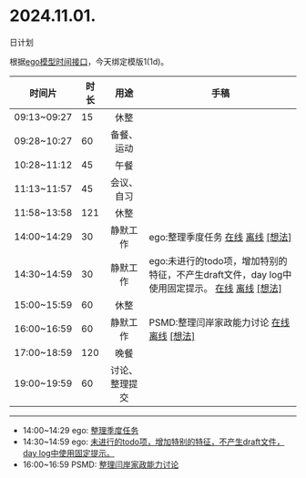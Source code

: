 # 2024.11.01.
日计划

根据[ego模型时间接口](https://gitee.com/hyg/blog/blob/master/timeflow.md)，今天绑定模版1(1d)。

| 时间片 | 时长 | 用途 | 手稿 |
| --- | --- | :---: | --- |
| 09:13~09:27 | 15 | 休整 |  |
| 09:28~10:27 | 60 | 备餐、运动 |  |
| 10:28~11:12 | 45 | 午餐 |  |
| 11:13~11:57 | 45 | 会议、自习 |  |
| 11:58~13:58 | 121 | 休整 |  |
| 14:00~14:29 | 30 | 静默工作 | ego:整理季度任务 [在线](http://simp.ly/p/8t3vlk) [离线](../../draft/2024/11/20241101140000.md) <a href="mailto:huangyg@mars22.com?subject=关于2024.11.01.[ego:整理季度任务]任务&body=日期: 20241101%0D%0A序号: 5%0D%0A手稿:../../draft/2024/11/20241101140000.md%0D%0A---请勿修改邮件主题及以上内容 从下一行开始写您的想法---%0D%0A">[想法]</a> |
| 14:30~14:59 | 30 | 静默工作 | ego:未进行的todo项，增加特别的特征，不产生draft文件，day log中使用固定提示。 [在线](http://simp.ly/p/5k9gJy) [离线](../../draft/2024/11/20241101143000.md) <a href="mailto:huangyg@mars22.com?subject=关于2024.11.01.[ego:未进行的todo项，增加特别的特征，不产生draft文件，day log中使用固定提示。]任务&body=日期: 20241101%0D%0A序号: 6%0D%0A手稿:../../draft/2024/11/20241101143000.md%0D%0A---请勿修改邮件主题及以上内容 从下一行开始写您的想法---%0D%0A">[想法]</a> |
| 15:00~15:59 | 60 | 休整 |  |
| 16:00~16:59 | 60 | 静默工作 | PSMD:整理闫岸家政能力讨论 [在线](http://simp.ly/p/4QDThK) [离线](../../draft/2024/11/20241101160000.md) <a href="mailto:huangyg@mars22.com?subject=关于2024.11.01.[PSMD:整理闫岸家政能力讨论]任务&body=日期: 20241101%0D%0A序号: 8%0D%0A手稿:../../draft/2024/11/20241101160000.md%0D%0A---请勿修改邮件主题及以上内容 从下一行开始写您的想法---%0D%0A">[想法]</a> |
| 17:00~18:59 | 120 | 晚餐 |  |
| 19:00~19:59 | 60 | 讨论、整理提交 |  |

---

- 14:00~14:29	ego: [整理季度任务](../../draft/2024/11/20241101.01.md)
- 14:30~14:59	ego: [未进行的todo项，增加特别的特征，不产生draft文件，day log中使用固定提示。](../../draft/2024/11/20241101.02.md)
- 16:00~16:59	PSMD: [整理闫岸家政能力讨论](../../draft/2024/11/20241101.03.md)
